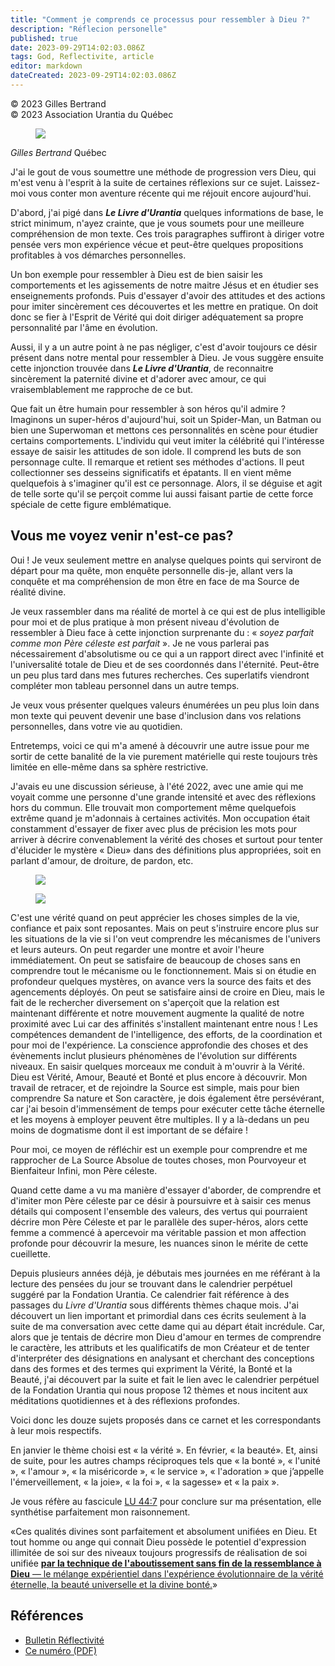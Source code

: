 ```yaml
---
title: "Comment je comprends ce processus pour ressembler à Dieu ?"
description: "Réflecion personelle"
published: true
date: 2023-09-29T14:02:03.086Z
tags: God, Reflectivite, article
editor: markdown
dateCreated: 2023-09-29T14:02:03.086Z
---
```


<p class="v-card v-sheet theme--light grey lighten-3 px-2">© 2023 Gilles Bertrand<br>© 2023 Association Urantia du Québec</p>

<figure id="Figure_1" class="image urantiapedia image-style-align-left">
<img src="/image/article/Reflectivite/Gilles_Bertrand.jpg">
</figure>

_Gilles Bertrand_
Québec

J'ai le gout de vous soumettre une méthode de progression vers Dieu, qui m'est venu à l'esprit à la suite de certaines réflexions sur ce sujet. Laissez-moi vous conter mon aventure récente qui me réjouit encore aujourd'hui.

D'abord, j'ai pigé dans ***Le Livre d'Urantia*** quelques informations de base, le strict minimum, n'ayez crainte, que je vous soumets pour une meilleure compréhension de mon texte. Ces trois paragraphes suffiront à diriger votre pensée vers mon expérience vécue et peut-être quelques propositions profitables à vos démarches personnelles.

Un bon exemple pour ressembler à Dieu est de bien saisir les comportements et les agissements de notre maitre Jésus et en étudier ses enseignements profonds. Puis d'essayer d'avoir des attitudes et des actions pour imiter sincèrement ces découvertes et les mettre en pratique. On doit donc se fier à l'Esprit de Vérité qui doit diriger adéquatement sa propre personnalité par l'âme en évolution.

Aussi, il y a un autre point à ne pas négliger, c'est d'avoir toujours ce désir présent dans notre mental pour ressembler à Dieu. Je vous suggère ensuite cette injonction trouvée dans ***Le Livre d'Urantia***, de reconnaitre sincèrement la paternité divine et d'adorer avec amour, ce qui vraisemblablement me rapproche de ce but.

Que fait un être humain pour ressembler à son héros qu'il admire ? Imaginons un super-héros d'aujourd'hui, soit un Spider-Man, un Batman ou bien une Superwoman et mettons ces personnalités en scène pour étudier certains comportements. L'individu qui veut imiter la célébrité qui l'intéresse essaye de saisir les attitudes de son idole. Il comprend les buts de son personnage culte. Il remarque et retient ses méthodes d'actions. Il peut collectionner ses desseins significatifs et épatants. Il en vient même quelquefois à s'imaginer qu'il est ce personnage. Alors, il se déguise et agit de telle sorte qu'il se perçoit comme lui aussi faisant partie de cette force spéciale de cette figure emblématique.
<br style="clear:both;"/>

## Vous me voyez venir n'est-ce pas?

Oui ! Je veux seulement mettre en analyse quelques points qui serviront de départ pour ma quête, mon enquête personnelle dis-je, allant vers la conquête et ma compréhension de mon être en face de ma Source de réalité divine.

Je veux rassembler dans ma réalité de mortel à ce qui est de plus intelligible pour moi et de plus pratique à mon présent niveau d'évolution de ressembler à Dieu face à cette injonction surprenante du : « _soyez parfait comme mon Père céleste est parfait_ ». Je ne vous parlerai pas nécessairement d'absolutisme ou ce qui a un rapport direct avec l'infinité et l'universalité totale de Dieu et de ses coordonnés dans l'éternité. Peut-être un peu plus tard dans mes futures recherches. Ces superlatifs viendront compléter mon tableau personnel dans un autre temps.

Je veux vous présenter quelques valeurs énumérées un peu plus loin dans mon texte qui peuvent devenir une base d'inclusion dans vos relations personnelles, dans votre vie au quotidien.

Entretemps, voici ce qui m'a amené à découvrir une autre issue pour me sortir de cette banalité de la vie purement matérielle qui reste toujours très limitée en elle-même dans sa sphère restrictive.

J'avais eu une discussion sérieuse, à l'été 2022, avec une amie qui me voyait comme une personne d'une grande intensité et avec des réflexions hors du commun. Elle trouvait mon comportement même quelquefois extrême quand je m'adonnais à certaines activités. Mon occupation était constamment d'essayer de fixer avec plus de précision les mots pour arriver à décrire convenablement la vérité des choses et surtout pour tenter d'élucider le mystère « Dieu» dans des définitions plus appropriées, soit en parlant d'amour, de droiture, de pardon, etc.

<figure id="Figure_2" class="image urantiapedia">
<img src="/image/article/Reflectivite/2023_03/005.jpg">
</figure>

<figure id="Figure_3" class="image urantiapedia">
<img src="/image/article/Reflectivite/2023_03/006.jpg">
</figure>

C'est une vérité quand on peut apprécier les choses simples de la vie, confiance et paix sont reposantes. Mais on peut s'instruire encore plus sur les situations de la vie si l'on veut comprendre les mécanismes de l'univers et leurs auteurs. On peut regarder une montre et avoir l'heure immédiatement. On peut se satisfaire de beaucoup de choses sans en comprendre tout le mécanisme ou le fonctionnement. Mais si on étudie en profondeur quelques mystères, on avance vers la source des faits et des agencements déployés. On peut se satisfaire ainsi de croire en Dieu, mais le fait de le rechercher diversement on s'aperçoit que la relation est maintenant différente et notre mouvement augmente la qualité de notre proximité avec Lui car des affinités s'installent maintenant entre nous ! Les compétences demandent de l'intelligence, des efforts, de la coordination et pour moi de l'expérience. La conscience approfondie des choses et des évènements inclut plusieurs phénomènes de l'évolution sur différents niveaux. En saisir quelques morceaux me conduit à m'ouvrir à la Vérité. Dieu est Vérité, Amour, Beauté et Bonté et plus encore à découvrir. Mon travail de retracer, et de rejoindre la Source est simple, mais pour bien comprendre Sa nature et Son caractère, je dois également être persévérant, car j'ai besoin d'immensément de temps pour exécuter cette tâche éternelle et les moyens à employer peuvent être multiples. Il y a là-dedans un peu moins de dogmatisme dont il est important de se défaire !

Pour moi, ce moyen de réfléchir est un exemple pour comprendre et me rapprocher de La Source Absolue de toutes choses, mon Pourvoyeur et Bienfaiteur Infini, mon Père céleste.

Quand cette dame a vu ma manière d'essayer d'aborder, de comprendre et d'imiter mon Père céleste par ce désir à poursuivre et à saisir ces menus détails qui composent l'ensemble des valeurs, des vertus qui pourraient décrire mon Père Céleste et par le parallèle des super-héros, alors cette femme a commencé à apercevoir ma véritable passion et mon affection profonde pour découvrir la mesure, les nuances sinon le mérite de cette cueillette.

Depuis plusieurs années déjà, je débutais mes journées en me référant à la lecture des pensées du jour se trouvant dans le calendrier perpétuel suggéré par la Fondation Urantia. Ce calendrier fait référence à des passages du _Livre d'Urantia_ sous différents thèmes chaque mois. J'ai découvert un lien important et primordial dans ces écrits seulement à la suite de ma conversation avec cette dame qui au départ était incrédule. Car, alors que je tentais de décrire mon Dieu d'amour en termes de comprendre le caractère, les attributs et les qualificatifs de mon Créateur et de tenter d'interpréter des désignations en analysant et cherchant des conceptions dans des formes et des termes qui expriment la Vérité, la Bonté et la Beauté, j'ai découvert par la suite et fait le lien avec le calendrier perpétuel de la Fondation Urantia qui nous propose 12 thèmes et nous incitent aux méditations quotidiennes et à des réflexions profondes.

Voici donc les douze sujets proposés dans ce carnet et les correspondants à leur mois respectifs.

En janvier le thème choisi est « la vérité ». En février, « la beauté». Et, ainsi de suite, pour les autres champs réciproques tels que « la bonté », « l'unité », « l'amour », « la miséricorde », « le service », « l'adoration » que j’appelle l'émerveillement, « la joie», « la foi », « la sagesse» et « la paix ».

Je vous réfère au fascicule [LU 44:7](/fr/The_Urantia_Book/44#p7) pour conclure sur ma présentation, elle synthétise parfaitement mon raisonnement.

«Ces qualités divines sont parfaitement et absolument unifiées en Dieu. Et tout homme ou ange qui connait Dieu possède le potentiel d'expression illimitée de soi sur des niveaux toujours progressifs de réalisation de soi unifiée <ins><b>par la technique de l'aboutissement sans fin de la ressemblance à Dieu</b> — le mélange expérientiel dans l'expérience évolutionnaire de la vérité éternelle, la beauté universelle et la divine bonté.</ins>»

## Références

- [Bulletin Réflectivité](https://www.urantia-quebec.ca/publications/reflectivite)
- [Ce numéro (PDF)](https://urantia-quebec.s3.ca-central-1.amazonaws.com/documents/Reflectivite/Reflectivite-mars-2023.pdf)